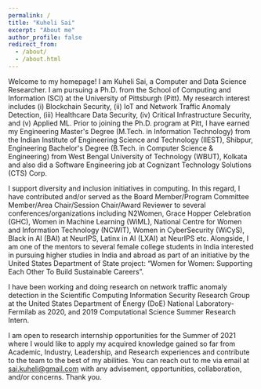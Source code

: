 ```yaml
---
permalink: /
title: "Kuheli Sai"
excerpt: "About me"
author_profile: false
redirect_from: 
  - /about/
  - /about.html
---
```


Welcome to my homepage! I am Kuheli Sai, a Computer and Data Science Researcher. I am pursuing a Ph.D. from the School of Computing and Information (SCI) at the University of Pittsburgh (Pitt). My research interest includes (i) Blockchain Security, (ii) IoT and Network Traffic Anomaly Detection, (iii) Healthcare Data Security, (iv) Critical Infrastructure Security, and (v) Applied ML. Prior to joining the Ph.D. program at Pitt, I have earned my Engineering Master's Degree (M.Tech. in Information Technology) from the Indian Institute of Engineering Science and Technology (IIEST), Shibpur, Engineering Bachelor's Degree (B.Tech. in Computer Science & Engineering) from West Bengal University of Technology (WBUT), Kolkata and also did a Software Engineering job at Cognizant Technology Solutions (CTS) Corp.

I support diversity and inclusion initiatives in computing. In this regard, I have contributed and/or served as the Board Member/Program Committee Member/Area Chair/Session Chair/Award Reviewer to several conferences/organizations including N2Women, Grace Hopper Celebration (GHC), Women in Machine Learning (WiML), National Centre for Women and Information Technology (NCWIT), Women in CyberSecurity (WiCyS), Black in AI (BAI) at NeurIPS, Latinx in AI (LXAI) at NeurIPS etc. Alongside, I am one of the mentors to several female college students in India interested in pursuing higher studies in India and abroad as part of an initiative by the United States Department of State project: “Women for Women: Supporting Each Other To Build Sustainable Careers”.

I have been working and doing research on network traffic anomaly detection in the Scientific Computing Information Security Research Group at the United States Department of Energy (DoE) National Laboratory-Fermilab as 2020, and 2019 Computational Science Summer Research Intern.

I am open to research internship opportunities for the Summer of 2021 where I would like to apply my acquired knowledge gained so far from Academic, Industry, Leadership, and Research experiences and contribute to the team to the best of my abilities. You can reach out to me via email at sai.kuheli@gmail.com with any advisement, opportunities, collaboration, and/or concerns. Thank you. 
